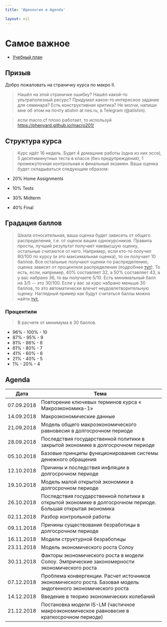 ```yaml
---
title: 'Идеология и Agenda'

layout: nil
---
```


# Самое важное

* [Учебный план](https://github.com/phenyard/macro201/blob/master/docs/_includes/main.pdf)

## Призыв

Добро пожаловать на страничку курса по макро II.

> Нашёл на этой страничке ошибку? Нашёл какой-то ультраполезный ресурс? Придумал какое-то интересное задание для семинара? Есть конструктивная критика? Не молчи, напиши мне об этом на почту atishin at nes.ru, в Telegram (@atishin).

> если macro.cf плохо работает, то используй  https://phenyard.github.io/macro201/

## Структура курса

> Курс идёт 16 недель. Будет 4 домашние работы (одна из них эссе), 5 десятиминутных теста в классе (без предупреждения), 1 промежуточная контрольная и финальный экзамен. Ваша оценка будет складываться следующим образом:

* 20% Home Assignments

* 10% Tests

* 30% Midterm

* 40% Final

## Градация баллов

> Шкала относительная, ваша оценка будет зависеть от общего распределения, т.е. от оценок ваших однокурсников.
Правила просты, лучший результат получает наивысшую оценку, остальные считаются от него. Например, если кто-то получил 80/100 по курсу (и это максимальная оценка), то он получает 10 баллов. Все остальные получают оценки по распределению, оценка зависит от процентиля распределения (подробнее [тут](https://ru.wikipedia.org/wiki/Квантиль)). То есть, если, например, 40% составляет 32, а 50% составляет 43, а у вас набрано 36, то вы получаете 5/10. Есть минимальный балл на 3/5 -- это 30/100. Если у вас за курс набрано меньше 30 баллов, то это автоматически влечет неудовлетворительную оценку.
> Наглядный пример как будут считаться баллы можно найти [тут.](https://github.com/phenyard/macro201/blob/master/Scores_ex.xlsx)


### Процентили
> В расчете от минимума в 30 баллов.

* 96% - 100% - 10
* 87% - 95% - 9
* 81% - 86% - 8
* 61% - 80% - 7
* 41% - 60% - 6
* 21% - 40% - 5
* 1% - 20% - 4



## Agenda

| Дата  	| Тема  	|
|------------	|----------------------------------------------------------------------------------------------------------------	|
| ﻿07.09.2018 	| Повторение ключевых терминов курса « Макроэкономика-1» 	|
| 14.09.2018 	| Макроэкономические данные 	|
| 21.09.2018 	| Модель общего макроэкономического равновесия в долгосрочном периоде 	|
| 28.09.2018 	| Последствия государственной политики в закрытой экономике в долгосрочном периоде 	|
| 05.10.2018 	| Базовые принципы функционирования системы денежного обращения 	|
| 12.10.2018 	| Причины и последствия инфляции в долгосрочном периоде 	|
| 19.10.2018 	| Модель малой открытой экономики в долгосрочном периоде 	|
| 26.10.2018 	| Последствия государственной политики в открытой экономике в долгосрочном периоде.  Большая открытая экономика 	|
| 02.11.2018 	| Разбор контрольной работы 	|
| 09.11.2018 	| Причины существования безработицы в долгосрочном периоде 	|
| 16.11.2018 	| Модели структурной безработицы 	|
| 23.11.2018 	| Модель экономического роста Солоу 	|
| 30.11.2018 	| Факторы экономического роста в модели Солоу. Эмпрические закономерности экономического роста 	|
| 07.12.2018 	| Проблема конвергенции. Расчет источников экономического роста. Базовая модель эндогенного экономического роста 	|
| 14.12.2018 	| Введение в теорию экономических колебаний 	|
| 21.12.2018 	| Постановка модели IS-LM (частичное макроэкономическое равновесие в краткосрочном периоде) 	|
